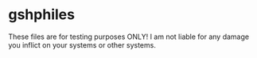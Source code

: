 # gshphiles
These files are for testing purposes ONLY! I am not liable for any damage you inflict on your systems or other systems. 

